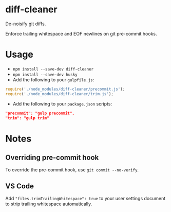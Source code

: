 # diff-cleaner

De-noisify git diffs.

Enforce trailing whitespace and EOF newlines on git pre-commit hooks.

# Usage

- `npm install --save-dev diff-cleaner`
- `npm install --save-dev husky`
- Add the following to your `gulpfile.js`:
```javascript
require('./node_modules/diff-cleaner/precommit.js');
require('./node_modules/diff-cleaner/trim.js');
```
- Add the following to your `package.json` scripts:
```json
"precommit": "gulp precommit",
"trim": "gulp trim"
```

# Notes
## Overriding pre-commit hook
To override the pre-commit hook, use `git commit --no-verify`.

## VS Code
Add `"files.trimTrailingWhitespace": true` to your user settings document to strip trailing whitespace automatically.
